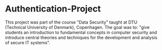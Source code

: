 # Authentication-Project
This project was part of the course "Data Security" taught at DTU (Technical University of Denmark), Copenhagen.
The goal was to: "give students an introduction to fundamental concepts in computer security and introduce central theories and techniques for the development and analysis of secure IT systems".
